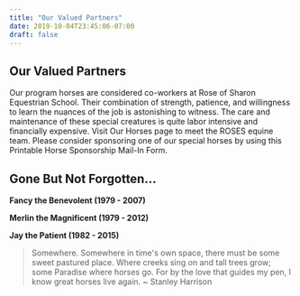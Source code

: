 ```yaml
---
title: "Our Valued Partners"
date: 2019-10-04T23:45:06-07:00
draft: false
---
```


## Our Valued Partners

Our program horses are considered co-workers at Rose of Sharon Equestrian School. Their combination of strength, patience, and willingness to learn the nuances of the job is astonishing to witness. The care and maintenance of these special creatures is quite labor intensive and financially expensive. Visit Our Horses page to meet the ROSES equine team. Please consider sponsoring one of our special horses by using this Printable Horse Sponsorship Mail-In Form.

## Gone But Not Forgotten...

**Fancy the Benevolent (1979 - 2007)**

**Merlin the Magnificent (1979 - 2012)**

**Jay the Patient (1982 - 2015)**

> Somewhere. Somewhere in time's own space,
> there must be some sweet pastured place.
> Where creeks sing on and tall trees grow;
> some Paradise where horses go.
> For by the love that guides my pen,
> I know great horses live again.
> ~ Stanley Harrison